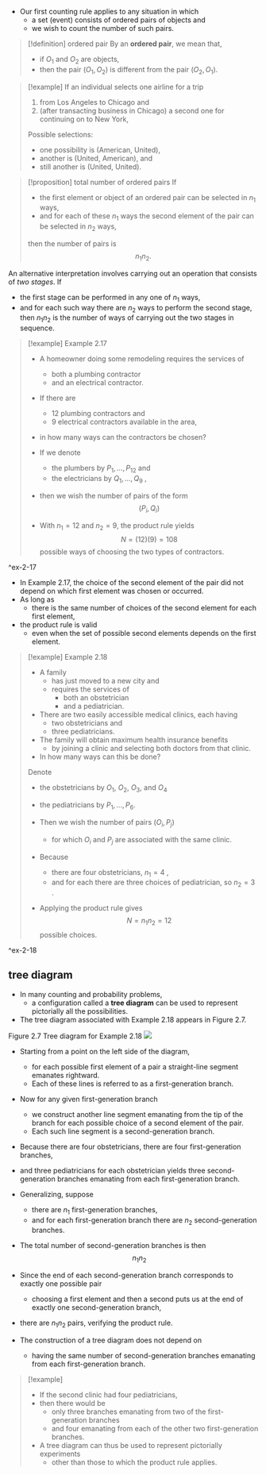 - Our first counting rule applies to any situation in which 
	- a set (event) consists of ordered pairs of objects and 
	- we wish to count the number of such pairs. 

> [!definition] ordered pair
> By an **ordered pair**, we mean that, 
> - if $O_{1}$ and $O_{2}$ are objects, 
> - then the pair $\left( O_{1}, O_{2} \right)$ is different from the pair $\left( O_{2}, O_{1} \right)$. 

> [!example]
> If an individual selects one airline for a trip 
> 1. from Los Angeles to Chicago and 
> 2. (after transacting business in Chicago) a second one for continuing on to New York, 
> 
> Possible selections: 
> - one possibility is (American, United), 
> - another is (United, American), and 
> - still another is (United, United).

> [!proposition] total number of ordered pairs
> If 
> - the first element or object of an ordered pair can be selected in ${n}_{1}$ ways, 
> - and for each of these ${n}_{1}$ ways the second element of the pair can be selected in ${n}_{2}$ ways, 
> 
> then the number of pairs is 
> $${n}_{1}{n}_{2} .$$

An alternative interpretation involves carrying out an operation that consists of *two stages*. 
If 
- the first stage can be performed in any one of ${n}_{1}$ ways, 
- and for each such way there are ${n}_{2}$ ways to perform the second stage, 
then ${n}_{1}{n}_{2}$ is the number of ways of carrying out the two stages in sequence.

> [!example] Example 2.17
> - A homeowner doing some remodeling requires the services of 
> 	- both a plumbing contractor 
> 	- and an electrical contractor. 
> - If there are 
> 	- 12 plumbing contractors and 
> 	- 9 electrical contractors available in the area, 
> - in how many ways can the contractors be chosen? 
> 
> - If we denote 
> 	- the plumbers by ${P}_{1},\ldots ,{P}_{12}$ and 
> 	- the electricians by ${Q}_{1},\ldots ,{Q}_{9}$ , 
> - then we wish the number of pairs of the form 
>   $$\left( {{P}_{i},{Q}_{i}}\right)$$
> - With ${n}_{1} = {12}$ and ${n}_{2} = 9$, the product rule yields 
>   $$N = \left( {12}\right) \left( 9\right) = {108}$$
>    possible ways of choosing the two types of contractors.

^ex-2-17

- In Example 2.17, the choice of the second element of the pair did not depend on which first element was chosen or occurred. 
- As long as 
	- there is the same number of choices of the second element for each first element, 
- the product rule is valid 
	- even when the set of possible second elements depends on the first element.

> [!example] Example 2.18
> - A family 
> 	- has just moved to a new city and 
> 	- requires the services of 
> 		- both an obstetrician 
> 		- and a pediatrician. 
> - There are two easily accessible medical clinics, each having 
> 	- two obstetricians and 
> 	- three pediatricians.
> - The family will obtain maximum health insurance benefits 
> 	- by joining a clinic and selecting both doctors from that clinic. 
> - In how many ways can this be done? 
> 
> Denote
> -   the obstetricians by ${O}_{1}$, ${O}_{2}$, ${O}_{3}$, and ${O}_{4}$
> -   the pediatricians by ${P}_{1},\ldots ,{P}_{6}$.
> 
> - Then we wish the number of pairs $\left( {{O}_{i},{P}_{j}}\right)$ 
> 	- for which ${O}_{i}$ and ${P}_{j}$ are associated with the same clinic.
> - Because 
> 	- there are four obstetricians, ${n}_{1} = 4$ , 
> 	- and for each there are three choices of pediatrician, so ${n}_{2} = 3$ . 
> - Applying the product rule gives 
>   $$N = {n}_{1}{n}_{2} = {12}$$
>    possible choices.

^ex-2-18

## tree diagram

- In many counting and probability problems, 
	- a configuration called a **tree diagram** can be used to represent pictorially all the possibilities. 
- The tree diagram associated with Example 2.18 appears in Figure 2.7. 

Figure 2.7 Tree diagram for Example 2.18
![](images/01913607-292d-7d0a-a250-4b01870485a1_17_162463.jpg)

- Starting from a point on the left side of the diagram, 
	- for each possible first element of a pair a straight-line segment emanates rightward. 
	- Each of these lines is referred to as a first-generation branch. 
- Now for any given first-generation branch 
	- we construct another line segment emanating from the tip of the branch for each possible choice of a second element of the pair. 
	- Each such line segment is a second-generation branch. 
- Because there are four obstetricians, there are four first-generation branches, 
- and three pediatricians for each obstetrician yields three second-generation branches emanating from each first-generation branch.

- Generalizing, suppose 
	- there are ${n}_{1}$ first-generation branches, 
	- and for each first-generation branch there are ${n}_{2}$ second-generation branches. 
- The total number of second-generation branches is then 
  $${n}_{1}{n}_{2}$$
- Since the end of each second-generation branch corresponds to exactly one possible pair 
	- choosing a first element and then a second puts us at the end of exactly one second-generation branch, 
- there are ${n}_{1}{n}_{2}$ pairs, verifying the product rule.

- The construction of a tree diagram does not depend on 
	- having the same number of second-generation branches emanating from each first-generation branch. 

> [!example]
> - If the second clinic had four pediatricians,
> - then there would be 
> 	- only three branches emanating from two of the first-generation branches 
> 	- and four emanating from each of the other two first-generation branches. 
> - A tree diagram can thus be used to represent pictorially experiments 
> 	- other than those to which the product rule applies.